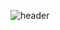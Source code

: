 ![header](https://capsule-render.vercel.app/api?type=soft&color=auto&height=300&section=header&text=몰입하는%20개발자&fontSize=90&animation=fadeIn&fontAlignY=38&desc=KimSangHun&descAlignY=70&descAlign=62)
